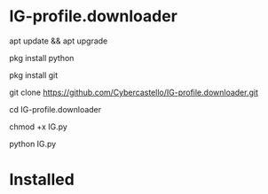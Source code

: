 # IG-profile.downloader

apt update && apt upgrade

pkg install python

pkg install git

git clone https://github.com/Cybercastello/IG-profile.downloader.git

cd IG-profile.downloader

chmod +x IG.py

python IG.py


# Installed
